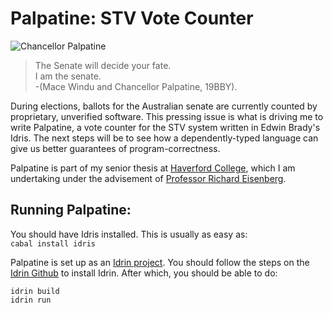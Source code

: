 # Palpatine: STV Vote Counter

![Chancellor Palpatine][palpatine]

> The Senate will decide your fate.  
> I am the senate.  
> -(Mace Windu and Chancellor Palpatine, 19BBY). 

During elections, ballots for the Australian senate are currently counted by proprietary, unverified software. This pressing issue is what is driving me to write Palpatine, a vote counter for the STV system written in Edwin Brady's Idris. The next steps will be to see how a dependently-typed language can give us better guarantees of program-correctness. 

Palpatine is part of my senior thesis at [Haverford College](https://www.haverford.edu), which I am undertaking under the advisement of [Professor Richard Eisenberg](https://cs.brynmawr.edu/~rae/). 

## Running Palpatine: 
You should have Idris installed. This is usually as easy as:  
`cabal install idris`

Palpatine is set up as an [Idrin project](https://github.com/zjhmale/idringen). You should follow the steps on the [Idrin Github](https://github.com/zjhmale/idringen) to install Idrin. After which, you should be able to do: 
```
idrin build
idrin run
```

[palpatine]: https://vignette.wikia.nocookie.net/starwars/images/9/9a/Palp_trustme.jpg/revision/latest/scale-to-width-down/250?cb=20070114040526